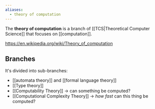 ```yaml
---
aliases:
  - theory of computation
---
```

The **theory of computation** is a branch of [[TCS|Theoretical Computer Science]] that focuses on [[computation]].

https://en.wikipedia.org/wiki/Theory_of_computation

## Branches

It's divided into sub-branches:
- [[automata theory]] and [[formal language theory]]
- [[Type theory]]
- [[Computability Theory]] ${ \to }$ can something be computed?
- [[Computational Complexity Theory]] ${ \to }$ _how fast_ can this thing be computed?